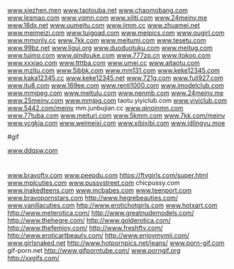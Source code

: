 www.xiezhen.men
www.taotouba.net
www.chaomobang.com
www.lesmao.com
www.yqmn.com
www.xiliti.com
www.24meinv.me
www.18dx.net
www.uumeitu.com
www.iimm.cc
www.zhuamei.net
www.meimeizi.com
www.tuigoad.com
www.meipics.com
www.qugirl.com
www.mmonly.cc
www.7kk.com
www.meitumi.com
www.tesetu.com
www.99bz.net
www.ligui.org
www.duoduotuku.com
www.meitug.com
www.tuimo.com
www.qindouke.com
www.777zp.cn
www.itokoo.com
www.xxxiao.com
www.ttttba.com
www.umei.cc
www.aitaotu.com
www.mzitu.com
www.5ibbk.com
www.mm131.com
www.keke12345.com
www.kaka12345.cc
www.keke12345.net
www.721g.com
www.fuli927.com
www.itu8.com
www.169ee.com
www.renti1000.com
www.imodelclub.com
www.mmjpeg.com
www.meitulu.com
www.nenmb.com
www.24meinv.me
www.25meinv.com
www.mmjpg.com
taotu.yiyiclub.com
www.yiyiclub.com
www.5442.com/meinv
mm.junbujian.cc
www.qinqinmn.com
www.77tuba.com
www.meituri.com
www.5kmm.com
www.7kk.com/meinv
www.ycgkja.com
www.weimeixi.com
www.xibixibi.com
www.jdlingyu.moe

#gif

www.ddqsw.com

#

www.bravoftv.com
www.peepdu.com
https://ftvgirls.com/super.html
www.mplcuties.com
www.pussystreet.com
chicpussy.com
www.inakedteens.com
www.mcbabes.com
www.teenport.com
www.bravopornstars.com
http://www.hegrebeauties.com/
www.vanillacuties.com
http://www.erotichotgirls.com
www.hotxart.com
http://www.meterotica.com/
http://www.greatnudemodels.com/
http://www.thehegre.com/
http://www.golderotica.com/
http://www.thefemjoy.com/
http://www.freshftv.com/
http://www.eroticartbeauty.com/
http://www.enjoymymii.com/
www.girlsnaked.net
http://www.hotpornpics.net/jeans/
www.porn-gif.com
gif-porn.net
http://www.gifporntube.com/
www.porngif.org
http://xxgifs.com/

